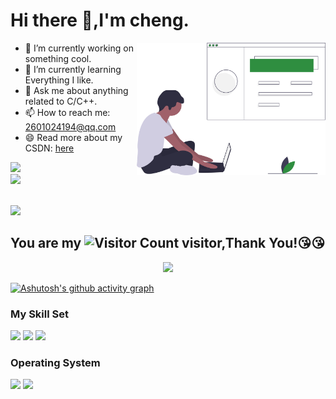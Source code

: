 # Hi there 👋,I'm cheng.

<a href='https://undraw.co/'> 
    <img align='right' alt='programmer' width=60% src='./undraw_web_developer_p3e5.svg' />
</a>

- 🔭 I’m currently working on something cool.
- 🌱 I’m currently learning Everything I like.
- 💬 Ask me about anything related to C/C++.
- 📫 How to reach me: 2601024194@qq.com
- 😄 Read more about my CSDN: [here]()

<div align="left"> <img height="137px" src="https://github-readme-stats.vercel.app/api?username=fusemen&hide_title=true&hide_border=true&show_icons=trueline_height=21&text_color=000&icon_color=000&bg_color=0,ea6161,ffc64d,fffc4d,52fa5a&theme=graywhite" /> </div> 
<div align="left"> <img src="https://github-readme-stats.vercel.app/api/top-langs/?username=fusemen&hide_title=true&hide_border=true&layout=compact&langs_count=6&text_color=000&icon_color=fff&bg_color=0,52fa5a,4dfcff,c64dff&theme=graywhite" /> </div>

<br/>

![](https://github-readme-activity-graph.cyclic.app/graph?username=fusemen&theme=dracula)


## You are my ![Visitor Count](https://profile-counter.glitch.me/fusemen/count.svg) visitor,Thank You!:kissing_heart::kissing_heart:

<div align="center"> <img src="https://github-profile-trophy.vercel.app/?username=fusemen" /> </div>


[![Ashutosh's github activity graph](https://github-readme-activity-graph.vercel.app/graph?username=fusemen&theme=github)](https://github.com/ashutosh00710/github-readme-activity-graph)

### My Skill Set

![](https://img.shields.io/badge/C-00599C?style=for-the-badge&logo=c&logoColor=white)  ![](https://img.shields.io/badge/C%2B%2B-00599C?style=for-the-badge&logo=c%2B%2B&logoColor=white)  ![](https://img.shields.io/badge/Java-ED8B00?style=for-the-badge&logo=openjdk&logoColor=white)

### Operating System
![](https://img.shields.io/badge/Linux-FCC624?style=for-the-badge&logo=linux&logoColor=black)  ![](https://img.shields.io/badge/Ubuntu-E95420?style=for-the-badge&logo=ubuntu&logoColor=white)

